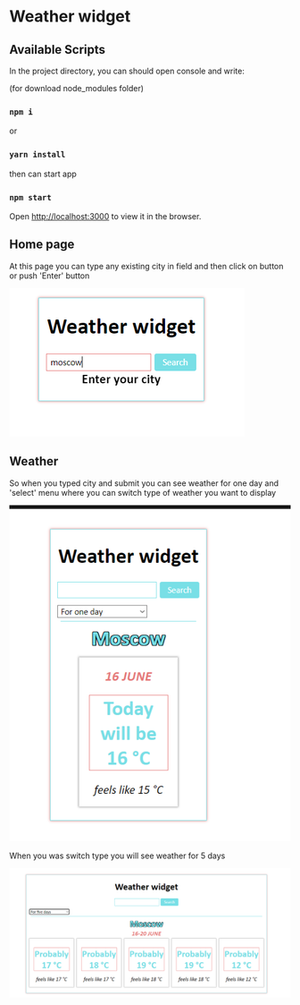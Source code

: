 # Weather widget

## Available Scripts

In the project directory, you can should open console and write:

(for download node_modules folder)

### `npm i`

or

### `yarn install`

then can start app

### `npm start`

Open [http://localhost:3000](http://localhost:3000) to view it in the browser.



## Home page

At this page you can type any existing city in field and then click on button or push 'Enter' button

![homepage](readme_assets/homePage.png)

## Weather

So when you typed city and submit  you can see weather for one day and 'select' menu where you can switch type of weather you want to display

![oneDay](readme_assets/oneDay.png)

When you was switch type you will see weather for 5 days

![fiveDays](readme_assets/fiveDays.png)